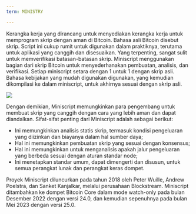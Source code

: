 ```yaml
---
term: MINISTRY

---
```

Kerangka kerja yang dirancang untuk menyediakan kerangka kerja untuk memprogram skrip dengan aman di Bitcoin. Bahasa asli Bitcoin disebut skrip. Script ini cukup rumit untuk digunakan dalam praktiknya, terutama untuk aplikasi yang canggih dan disesuaikan. Yang terpenting, sangat sulit untuk memverifikasi batasan-batasan skrip. Miniscript menggunakan bagian dari skrip Bitcoin untuk menyederhanakan pembuatan, analisis, dan verifikasi. Setiap miniscript setara dengan 1 untuk 1 dengan skrip asli. Bahasa kebijakan yang mudah digunakan digunakan, yang kemudian dikompilasi ke dalam miniscript, untuk akhirnya sesuai dengan skrip asli.

![](../../dictionnaire/assets/30.webp)

Dengan demikian, Miniscript memungkinkan para pengembang untuk membuat skrip yang canggih dengan cara yang lebih aman dan dapat diandalkan. Sifat-sifat penting dari Miniscript adalah sebagai berikut:


- Ini memungkinkan analisis statis skrip, termasuk kondisi pengeluaran yang diizinkan dan biayanya dalam hal sumber daya;
- Hal ini memungkinkan pembuatan skrip yang sesuai dengan konsensus;
- Hal ini memungkinkan untuk menganalisis apakah jalur pengeluaran yang berbeda sesuai dengan aturan standar node;
- Ini menetapkan standar umum, dapat dimengerti dan disusun, untuk semua perangkat lunak dan perangkat keras dompet.

Proyek Miniscript diluncurkan pada tahun 2018 oleh Peter Wuille, Andrew Poelstra, dan Sanket Kanjalkar, melalui perusahaan Blockstream. Miniscript ditambahkan ke dompet Bitcoin Core dalam mode watch-only pada bulan Desember 2022 dengan versi 24.0, dan kemudian sepenuhnya pada bulan Mei 2023 dengan versi 25.0.